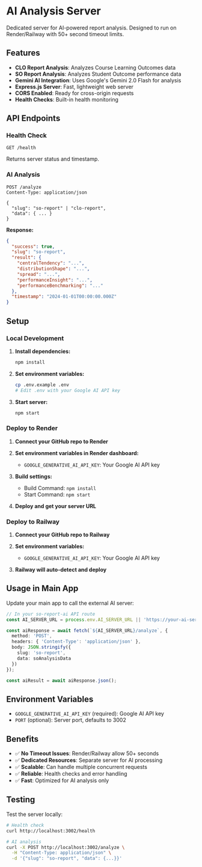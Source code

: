 # AI Analysis Server

Dedicated server for AI-powered report analysis. Designed to run on Render/Railway with 50+ second timeout limits.

## Features

- **CLO Report Analysis**: Analyzes Course Learning Outcomes data
- **SO Report Analysis**: Analyzes Student Outcome performance data  
- **Gemini AI Integration**: Uses Google's Gemini 2.0 Flash for analysis
- **Express.js Server**: Fast, lightweight web server
- **CORS Enabled**: Ready for cross-origin requests
- **Health Checks**: Built-in health monitoring

## API Endpoints

### Health Check
```
GET /health
```
Returns server status and timestamp.

### AI Analysis
```
POST /analyze
Content-Type: application/json

{
  "slug": "so-report" | "clo-report",
  "data": { ... }
}
```

**Response:**
```json
{
  "success": true,
  "slug": "so-report",
  "result": {
    "centralTendency": "...",
    "distributionShape": "...",
    "spread": "...",
    "performanceInsight": "...",
    "performanceBenchmarking": "..."
  },
  "timestamp": "2024-01-01T00:00:00.000Z"
}
```

## Setup

### Local Development

1. **Install dependencies:**
   ```bash
   npm install
   ```

2. **Set environment variables:**
   ```bash
   cp .env.example .env
   # Edit .env with your Google AI API key
   ```

3. **Start server:**
   ```bash
   npm start
   ```

### Deploy to Render

1. **Connect your GitHub repo to Render**

2. **Set environment variables in Render dashboard:**
   - `GOOGLE_GENERATIVE_AI_API_KEY`: Your Google AI API key

3. **Build settings:**
   - Build Command: `npm install`
   - Start Command: `npm start`

4. **Deploy and get your server URL**

### Deploy to Railway

1. **Connect your GitHub repo to Railway**

2. **Set environment variables:**
   - `GOOGLE_GENERATIVE_AI_API_KEY`: Your Google AI API key

3. **Railway will auto-detect and deploy**

## Usage in Main App

Update your main app to call the external AI server:

```typescript
// In your so-report-ai API route
const AI_SERVER_URL = process.env.AI_SERVER_URL || 'https://your-ai-server.onrender.com';

const aiResponse = await fetch(`${AI_SERVER_URL}/analyze`, {
  method: 'POST',
  headers: { 'Content-Type': 'application/json' },
  body: JSON.stringify({
    slug: 'so-report',
    data: soAnalysisData
  })
});

const aiResult = await aiResponse.json();
```

## Environment Variables

- `GOOGLE_GENERATIVE_AI_API_KEY` (required): Google AI API key
- `PORT` (optional): Server port, defaults to 3002

## Benefits

- ✅ **No Timeout Issues**: Render/Railway allow 50+ seconds
- ✅ **Dedicated Resources**: Separate server for AI processing
- ✅ **Scalable**: Can handle multiple concurrent requests
- ✅ **Reliable**: Health checks and error handling
- ✅ **Fast**: Optimized for AI analysis only

## Testing

Test the server locally:

```bash
# Health check
curl http://localhost:3002/health

# AI analysis
curl -X POST http://localhost:3002/analyze \
  -H "Content-Type: application/json" \
  -d '{"slug": "so-report", "data": {...}}'
```